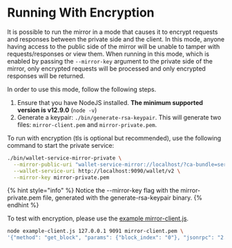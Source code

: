 # Running With Encryption

It is possible to run the mirror in a mode that causes it to encrypt requests and responses between the private side and
the client. In this mode, anyone having access to the public side of the mirror will be unable to tamper with
requests/responses or view them. When running in this mode, which is enabled by passing the `--mirror-key` argument to
the private side of the mirror, only encrypted requests will be processed and only encrypted responses will be returned.

In order to use this mode, follow the following steps.

1. Ensure that you have NodeJS installed. **The minimum supported version is v12.9.0** (`node -v`)
2. Generate a keypair: `./bin/generate-rsa-keypair`. This will generate two files: `mirror-client.pem`
   and `mirror-private.pem`.

To run with encryption (tls is optional but recommended), use the following command to start the private service:

```sh
./bin/wallet-service-mirror-private \
  --mirror-public-uri "wallet-service-mirror://localhost/?ca-bundle=server.crt&tls-hostname=localhost" \
  --wallet-service-uri http://localhost:9090/wallet/v2 \
  --mirror-key mirror-private.pem
```

{% hint style="info" %}
Notice the --mirror-key flag with the mirror-private.pem file, generated with the generate-rsa-keypair binary.
{% endhint %}

To test with encryption, please use
the [example mirror-client.js](https://github.com/mobilecoinofficial/full-service/blob/main/mirror/test/mirror-client.js).

```bash
node example-client.js 127.0.0.1 9091 mirror-client.pem \
'{"method": "get_block", "params": {"block_index": "0"}, "jsonrpc": "2.0", "id": 1}'
```
